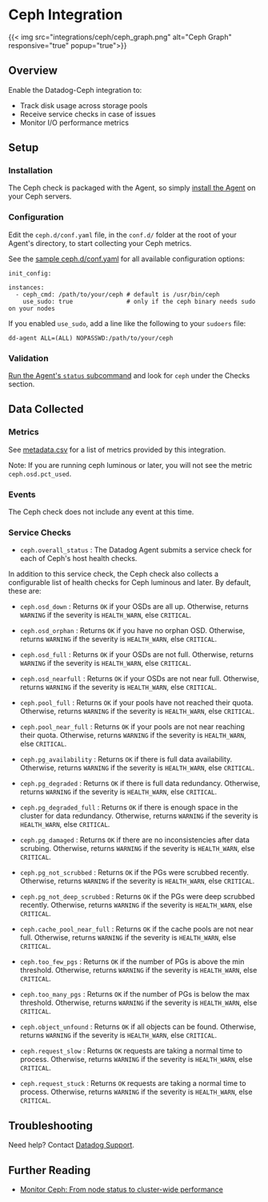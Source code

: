 # Ceph Integration
{{< img src="integrations/ceph/ceph_graph.png" alt="Ceph Graph" responsive="true" popup="true">}}
## Overview

Enable the Datadog-Ceph integration to:

  * Track disk usage across storage pools
  * Receive service checks in case of issues
  * Monitor I/O performance metrics

## Setup
### Installation

The Ceph check is packaged with the Agent, so simply [install the Agent](https://app.datadoghq.com/account/settings#agent) on your Ceph servers.

### Configuration

Edit the `ceph.d/conf.yaml` file, in the `conf.d/` folder at the root of your Agent's directory, to start collecting your Ceph metrics.  

See the [sample ceph.d/conf.yaml](https://github.com/DataDog/integrations-core/blob/master/ceph/conf.yaml.example) for all available configuration options:

```
init_config:

instances:
  - ceph_cmd: /path/to/your/ceph # default is /usr/bin/ceph
    use_sudo: true               # only if the ceph binary needs sudo on your nodes
```

If you enabled `use_sudo`, add a line like the following to your `sudoers` file:

```
dd-agent ALL=(ALL) NOPASSWD:/path/to/your/ceph
```

### Validation

[Run the Agent's `status` subcommand](https://docs.datadoghq.com/agent/faq/agent-commands/#agent-status-and-information) and look for `ceph` under the Checks section.

## Data Collected
### Metrics

See [metadata.csv](https://github.com/DataDog/integrations-core/blob/master/ceph/metadata.csv) for a list of metrics provided by this integration.

Note: If you are running ceph luminous or later, you will not see the metric `ceph.osd.pct_used`.

### Events
The Ceph check does not include any event at this time.

### Service Checks

* `ceph.overall_status` : The Datadog Agent submits a service check for each of Ceph's host health checks.

In addition to this service check, the Ceph check also collects a configurable list of health checks for Ceph luminous and later. By default, these are:

* `ceph.osd_down` : Returns `OK` if your OSDs are all up. Otherwise, returns `WARNING` if the severity is `HEALTH_WARN`, else `CRITICAL`.

* `ceph.osd_orphan` : Returns `OK` if you have no orphan OSD. Otherwise, returns `WARNING` if the severity is `HEALTH_WARN`, else `CRITICAL`.

* `ceph.osd_full` : Returns `OK` if your OSDs are not full. Otherwise, returns `WARNING` if the severity is `HEALTH_WARN`, else `CRITICAL`.

* `ceph.osd_nearfull` : Returns `OK` if your OSDs are not near full. Otherwise, returns `WARNING` if the severity is `HEALTH_WARN`, else `CRITICAL`.

* `ceph.pool_full` : Returns `OK` if your pools have not reached their quota. Otherwise, returns `WARNING` if the severity is `HEALTH_WARN`, else `CRITICAL`.

* `ceph.pool_near_full` : Returns `OK` if your pools are not near reaching their quota. Otherwise, returns `WARNING` if the severity is `HEALTH_WARN`, else `CRITICAL`.

* `ceph.pg_availability` : Returns `OK` if there is full data availability. Otherwise, returns `WARNING` if the severity is `HEALTH_WARN`, else `CRITICAL`.

* `ceph.pg_degraded` : Returns `OK` if there is full data redundancy. Otherwise, returns `WARNING` if the severity is `HEALTH_WARN`, else `CRITICAL`.

* `ceph.pg_degraded_full` : Returns `OK` if there is enough space in the cluster for data redundancy. Otherwise, returns `WARNING` if the severity is `HEALTH_WARN`, else `CRITICAL`.

* `ceph.pg_damaged` : Returns `OK` if there are no inconsistencies after data scrubing. Otherwise, returns `WARNING` if the severity is `HEALTH_WARN`, else `CRITICAL`.

* `ceph.pg_not_scrubbed` : Returns `OK` if the PGs were scrubbed recently. Otherwise, returns `WARNING` if the severity is `HEALTH_WARN`, else `CRITICAL`.

* `ceph.pg_not_deep_scrubbed` : Returns `OK` if the PGs were deep scrubbed recently. Otherwise, returns `WARNING` if the severity is `HEALTH_WARN`, else `CRITICAL`.

* `ceph.cache_pool_near_full` : Returns `OK` if the cache pools are not near full. Otherwise, returns `WARNING` if the severity is `HEALTH_WARN`, else `CRITICAL`.

* `ceph.too_few_pgs` : Returns `OK` if the number of PGs is above the min threshold. Otherwise, returns `WARNING` if the severity is `HEALTH_WARN`, else `CRITICAL`.

* `ceph.too_many_pgs` : Returns `OK` if the number of PGs is below the max threshold. Otherwise, returns `WARNING` if the severity is `HEALTH_WARN`, else `CRITICAL`.

* `ceph.object_unfound` : Returns `OK` if all objects can be found. Otherwise, returns `WARNING` if the severity is `HEALTH_WARN`, else `CRITICAL`.

* `ceph.request_slow` : Returns `OK` requests are taking a normal time to process. Otherwise, returns `WARNING` if the severity is `HEALTH_WARN`, else `CRITICAL`.

* `ceph.request_stuck` : Returns `OK` requests are taking a normal time to process. Otherwise, returns `WARNING` if the severity is `HEALTH_WARN`, else `CRITICAL`.

## Troubleshooting
Need help? Contact [Datadog Support](http://docs.datadoghq.com/help/).

## Further Reading

* [Monitor Ceph: From node status to cluster-wide performance](https://www.datadoghq.com/blog/monitor-ceph-datadog/)
